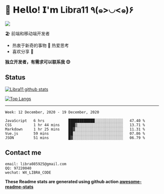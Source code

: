 # 🥳 𝗛𝗲𝗹𝗹𝗼! 𝗜'𝗺 Libra11 ٩(๑>◡<๑)۶

[![](https://img.shields.io/badge/-@Libra11-%23181717?style=flat-square&logo=github)](https://github.com/Libra11)

🏖 前端和移动端开发者

- 热衷于新奇的事物 🤩 热爱思考
- 喜欢分享 🧐

**独立开发者，有需求可以联系我 😊**

## Status

[![Libra11 github stats](https://github-readme-stats.vercel.app/api?username=Libra11&count_private=true&show_icons=true&theme=radical)](https://github.com/Libra11)

[![Top Langs](https://github-readme-stats.vercel.app/api/top-langs/?username=Libra11&theme=radical)](https://github.com/Libra11)

---

<!--START_SECTION:waka-->
```text
Week: 12 December, 2020 - 19 December, 2020

JavaScript   6 hrs           ████████████░░░░░░░░░░░░░   47.40 % 
CSS          1 hr 44 mins    ███▒░░░░░░░░░░░░░░░░░░░░░   13.71 % 
Markdown     1 hr 25 mins    ██▓░░░░░░░░░░░░░░░░░░░░░░   11.31 % 
Vue.js       59 mins         ██░░░░░░░░░░░░░░░░░░░░░░░   07.86 % 
JSON         51 mins         █▓░░░░░░░░░░░░░░░░░░░░░░░   06.79 % 
```
<!--END_SECTION:waka-->

## Contact me

```text
email: libra085925@gmail.com
QQ: 97220040
wechat: WX_LIBRA_CODE
```

**These Readme stats are generated using github action [awesome-readme-stats](https://github.com/anmol098/waka-readme-stats)**
